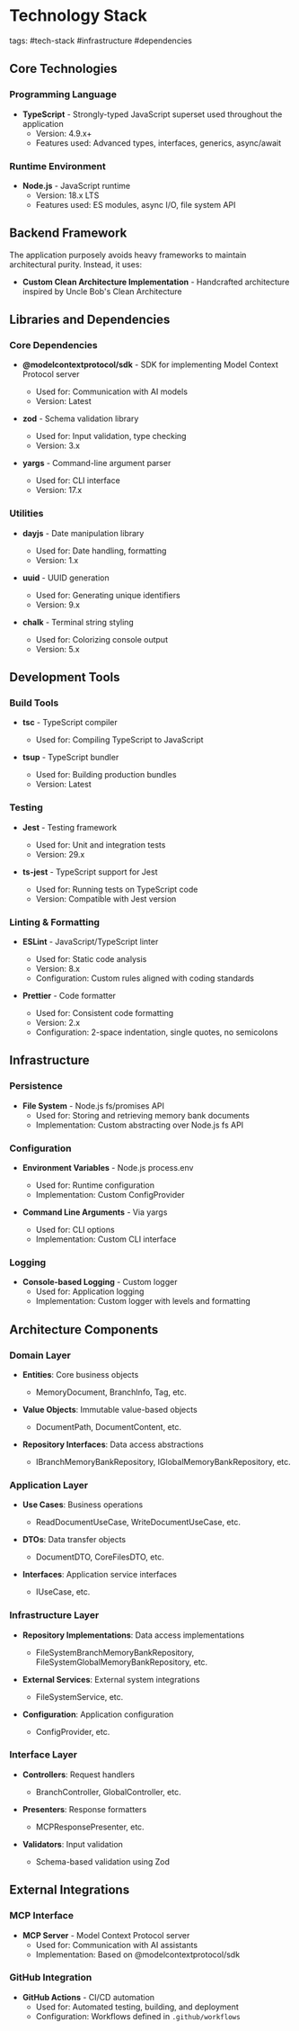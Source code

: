 # Technology Stack

tags: #tech-stack #infrastructure #dependencies

## Core Technologies

### Programming Language

- **TypeScript** - Strongly-typed JavaScript superset used throughout the application
  - Version: 4.9.x+
  - Features used: Advanced types, interfaces, generics, async/await

### Runtime Environment

- **Node.js** - JavaScript runtime
  - Version: 18.x LTS
  - Features used: ES modules, async I/O, file system API

## Backend Framework

The application purposely avoids heavy frameworks to maintain architectural purity. Instead, it uses:

- **Custom Clean Architecture Implementation** - Handcrafted architecture inspired by Uncle Bob's Clean Architecture

## Libraries and Dependencies

### Core Dependencies

- **@modelcontextprotocol/sdk** - SDK for implementing Model Context Protocol server
  - Used for: Communication with AI models
  - Version: Latest

- **zod** - Schema validation library
  - Used for: Input validation, type checking
  - Version: 3.x

- **yargs** - Command-line argument parser
  - Used for: CLI interface
  - Version: 17.x

### Utilities

- **dayjs** - Date manipulation library
  - Used for: Date handling, formatting
  - Version: 1.x

- **uuid** - UUID generation
  - Used for: Generating unique identifiers
  - Version: 9.x

- **chalk** - Terminal string styling
  - Used for: Colorizing console output
  - Version: 5.x

## Development Tools

### Build Tools

- **tsc** - TypeScript compiler
  - Used for: Compiling TypeScript to JavaScript

- **tsup** - TypeScript bundler
  - Used for: Building production bundles
  - Version: Latest

### Testing

- **Jest** - Testing framework
  - Used for: Unit and integration tests
  - Version: 29.x

- **ts-jest** - TypeScript support for Jest
  - Used for: Running tests on TypeScript code
  - Version: Compatible with Jest version

### Linting & Formatting

- **ESLint** - JavaScript/TypeScript linter
  - Used for: Static code analysis
  - Version: 8.x
  - Configuration: Custom rules aligned with coding standards

- **Prettier** - Code formatter
  - Used for: Consistent code formatting
  - Version: 2.x
  - Configuration: 2-space indentation, single quotes, no semicolons

## Infrastructure

### Persistence

- **File System** - Node.js fs/promises API
  - Used for: Storing and retrieving memory bank documents
  - Implementation: Custom abstracting over Node.js fs API

### Configuration

- **Environment Variables** - Node.js process.env
  - Used for: Runtime configuration
  - Implementation: Custom ConfigProvider

- **Command Line Arguments** - Via yargs
  - Used for: CLI options
  - Implementation: Custom CLI interface

### Logging

- **Console-based Logging** - Custom logger
  - Used for: Application logging
  - Implementation: Custom logger with levels and formatting

## Architecture Components

### Domain Layer

- **Entities**: Core business objects
  - MemoryDocument, BranchInfo, Tag, etc.

- **Value Objects**: Immutable value-based objects
  - DocumentPath, DocumentContent, etc.

- **Repository Interfaces**: Data access abstractions
  - IBranchMemoryBankRepository, IGlobalMemoryBankRepository, etc.

### Application Layer

- **Use Cases**: Business operations
  - ReadDocumentUseCase, WriteDocumentUseCase, etc.

- **DTOs**: Data transfer objects
  - DocumentDTO, CoreFilesDTO, etc.

- **Interfaces**: Application service interfaces
  - IUseCase, etc.

### Infrastructure Layer

- **Repository Implementations**: Data access implementations
  - FileSystemBranchMemoryBankRepository, FileSystemGlobalMemoryBankRepository, etc.

- **External Services**: External system integrations
  - FileSystemService, etc.

- **Configuration**: Application configuration
  - ConfigProvider, etc.

### Interface Layer

- **Controllers**: Request handlers
  - BranchController, GlobalController, etc.

- **Presenters**: Response formatters
  - MCPResponsePresenter, etc.

- **Validators**: Input validation
  - Schema-based validation using Zod

## External Integrations

### MCP Interface

- **MCP Server** - Model Context Protocol server
  - Used for: Communication with AI assistants
  - Implementation: Based on @modelcontextprotocol/sdk

### GitHub Integration

- **GitHub Actions** - CI/CD automation
  - Used for: Automated testing, building, and deployment
  - Configuration: Workflows defined in `.github/workflows`